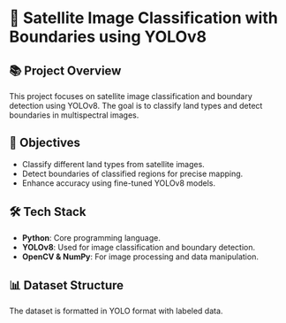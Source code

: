 # 🚀 Satellite Image Classification with Boundaries using YOLOv8

## 📚 Project Overview
This project focuses on satellite image classification and boundary detection using YOLOv8. The goal is to classify land types and detect boundaries in multispectral images.

## 🎯 Objectives
- Classify different land types from satellite images.
- Detect boundaries of classified regions for precise mapping.
- Enhance accuracy using fine-tuned YOLOv8 models.

## 🛠️ Tech Stack
- **Python**: Core programming language.
- **YOLOv8**: Used for image classification and boundary detection.
- **OpenCV & NumPy**: For image processing and data manipulation.

## 📊 Dataset Structure
The dataset is formatted in YOLO format with labeled data.
